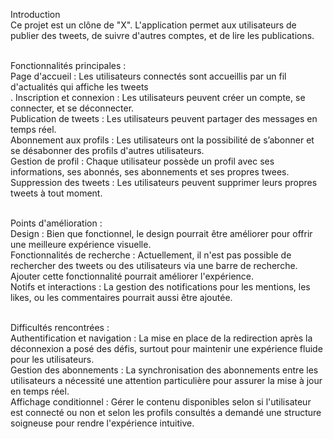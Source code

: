 Introduction<br>
Ce projet est un clône de "X". L'application permet aux utilisateurs de publier des tweets, de suivre d'autres comptes, et de lire les publications.<br><br>

Fonctionnalités principales :<br>
Page d'accueil : Les utilisateurs connectés sont accueillis par un fil d'actualités qui affiche les tweets<br>.
Inscription et connexion : Les utilisateurs peuvent créer un compte, se connecter, et se déconnecter.<br>
Publication de tweets : Les utilisateurs peuvent partager des messages en temps réel.<br>
Abonnement aux profils : Les utilisateurs ont la possibilité de s’abonner et se désabonner des profils d'autres utilisateurs.<br>
Gestion de profil : Chaque utilisateur possède un profil avec ses informations, ses abonnés, ses abonnements et ses propres twees.
Suppression des tweets : Les utilisateurs peuvent supprimer leurs propres tweets à tout moment.<br><br>

Points d'amélioration :<br>
Design : Bien que fonctionnel, le design pourrait être améliorer pour offrir une meilleure expérience visuelle.<br>
Fonctionnalités de recherche : Actuellement, il n'est pas possible de rechercher des tweets ou des utilisateurs via une barre de recherche. Ajouter cette fonctionnalité pourrait améliorer l'expérience.<br>
Notifs et interactions : La gestion des notifications pour les mentions, les likes, ou les commentaires pourrait aussi être ajoutée.<br><br>

Difficultés rencontrées :<br>
Authentification et navigation : La mise en place de la redirection après la déconnexion a posé des défis, surtout pour maintenir une expérience fluide pour les utilisateurs.<br>
Gestion des abonnements : La synchronisation des abonnements entre les utilisateurs a nécessité une attention particulière pour assurer la mise à jour en temps réel.<br>
Affichage conditionnel : Gérer le contenu disponibles selon si l'utilisateur est connecté ou non et selon les profils consultés a demandé une structure soigneuse pour rendre l'expérience intuitive.
